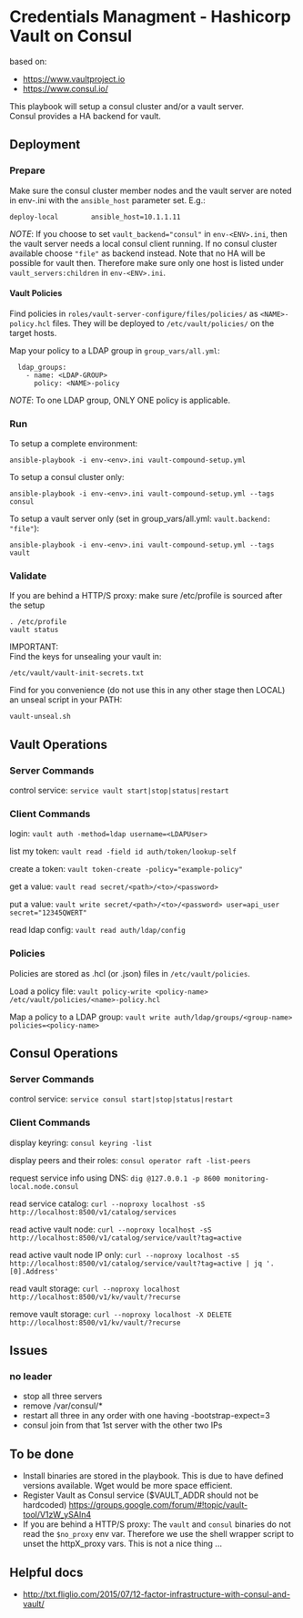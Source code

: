 # Credentials Managment - Hashicorp Vault on Consul

based on: 
- https://www.vaultproject.io
- https://www.consul.io/

This playbook will setup a consul cluster and/or a vault server.  
Consul provides a HA backend for vault.



## Deployment


### Prepare

Make sure the consul cluster member nodes and the vault server are noted in env-<ENV>.ini with the `ansible_host` parameter set. E.g.:
```
deploy-local 		ansible_host=10.1.1.11
```

_NOTE_: If you choose to set `vault_backend="consul"` in `env-<ENV>.ini`, then the vault server needs a local consul client running. If no consul cluster available choose `"file"` as backend instead. Note that no HA will be possible for vault then. Therefore make sure only one host is listed under `vault_servers:children` in `env-<ENV>.ini`.

#### Vault Policies

Find policies in `roles/vault-server-configure/files/policies/` as `<NAME>-policy.hcl` files. They will be deployed to `/etc/vault/policies/` on the target hosts.

Map your policy to a LDAP group in `group_vars/all.yml`:
```
  ldap_groups:
    - name: <LDAP-GROUP>
      policy: <NAME>-policy
```

_NOTE_: To one LDAP group, ONLY ONE policy is applicable.


### Run

To setup a complete environment:
```
ansible-playbook -i env-<env>.ini vault-compound-setup.yml
```

To setup a consul cluster only:
```
ansible-playbook -i env-<env>.ini vault-compound-setup.yml --tags consul
```

To setup a vault server only (set in group_vars/all.yml: `vault.backend: "file"`):
```
ansible-playbook -i env-<env>.ini vault-compound-setup.yml --tags vault
```


### Validate

If you are behind a HTTP/S proxy: make sure /etc/profile is sourced after the setup

```
. /etc/profile
vault status
```

IMPORTANT:  
Find the keys for unsealing your vault in:  
```
/etc/vault/vault-init-secrets.txt
``` 

Find for you convenience (do not use this in any other stage then LOCAL) an unseal script in your PATH:
```
vault-unseal.sh
```



## Vault Operations


### Server Commands

control service: `service vault start|stop|status|restart`


### Client Commands

login: `vault auth -method=ldap username=<LDAPUser>`

list my token: `vault read -field id auth/token/lookup-self`

create a token: `vault token-create -policy="example-policy"`

get a value: `vault read secret/<path>/<to>/<password>`

put a value: `vault write secret/<path>/<to>/<password> user=api_user secret="12345QWERT"`

read ldap config: `vault read auth/ldap/config`


### Policies

Policies are stored as .hcl (or .json) files in `/etc/vault/policies`.

Load a policy file: `vault policy-write <policy-name> /etc/vault/policies/<name>-policy.hcl`

Map a policy to a LDAP group: `vault write auth/ldap/groups/<group-name> policies=<policy-name>`



## Consul Operations


### Server Commands

control service: `service consul start|stop|status|restart`


### Client Commands

display keyring: `consul keyring -list`

display peers and their roles: `consul operator raft -list-peers`

request service info using DNS: `dig @127.0.0.1 -p 8600 monitoring-local.node.consul`

read service catalog: `curl --noproxy localhost -sS http://localhost:8500/v1/catalog/services`

read active vault node: `curl --noproxy localhost -sS http://localhost:8500/v1/catalog/service/vault?tag=active`

read active vault node IP only: `curl --noproxy localhost -sS http://localhost:8500/v1/catalog/service/vault?tag=active | jq '.[0].Address'`

read vault storage: `curl --noproxy localhost http://localhost:8500/v1/kv/vault/?recurse`

remove vault storage: `curl --noproxy localhost -X DELETE http://localhost:8500/v1/kv/vault/?recurse`



## Issues

### no leader
- stop all three servers
- remove /var/consul/*
- restart all three in any order with one having -bootstrap-expect=3
- consul join from that 1st server with the other two IPs



## To be done
- Install binaries are stored in the playbook. This is due to have defined versions available. Wget would be more space efficient.
- Register Vault as Consul service ($VAULT_ADDR should not be hardcoded) 
  https://groups.google.com/forum/#!topic/vault-tool/V1zW_ySAIn4
- If you are behind a HTTP/S proxy: The `vault` and `consul` binaries do not read the `$no_proxy` env var. Therefore we use the shell wrapper script to unset the httpX_proxy vars. This is not a nice thing ...



## Helpful docs
- http://txt.fliglio.com/2015/07/12-factor-infrastructure-with-consul-and-vault/


